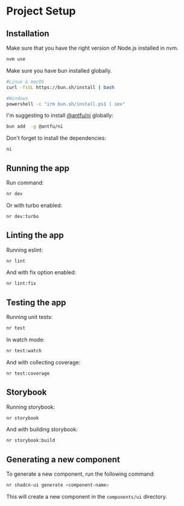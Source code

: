 # Project Setup

## Installation

Make sure that you have the right version of Node.js installed in nvm.

```bash
nvm use
```

Make sure you have bun installed globally.

```bash
#Linux & macOS
curl -fsSL https://bun.sh/install | bash

#Windows
powershell -c "irm bun.sh/install.ps1 | iex"
```

I'm suggesting to install
[@antfu/ni](https://www.npmjs.com/package/@antfu/ni/v/0.13.1) globally:

```bash
bun add  -g @antfu/ni
```

Don't forget to install the dependencies:

```bash
ni
```

## Running the app

Run command:

```bash
nr dev
```

Or with turbo enabled:

```bash
nr dev:turbo
```

## Linting the app

Running eslint:

```bash
nr lint
```

And with fix option enabled:

```bash
nr lint:fix
```

## Testing the app

Running unit tests:

```bash
nr test
```

In watch mode:

```bash
nr test:watch
```

And with collecting coverage:

```bash
nr test:coverage
```

## Storybook

Running storybook:

```bash
nr storybook
```

And with building storybook:

```bash
nr storybook:build
```

## Generating a new component

To generate a new component, run the following command:

```bash
nr shadcn-ui generate <component-name>
```

This will create a new component in the `components/ui` directory.
